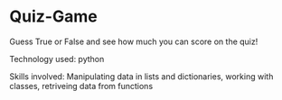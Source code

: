 # Quiz-Game
Guess True or False and see how much you can score on the quiz!

Technology used: python

Skills involved: Manipulating data in lists and dictionaries, working with classes, retriveing data from functions
